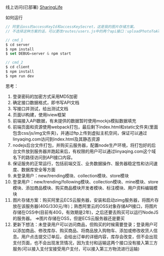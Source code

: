 线上访问(已部署)
[SharingLife](https://www.linyaqing.com)

如何运行
```js
// 阿里云oss的accessKeyId和accessKeySecret，这是我的图片存储方案。
// 不选择这种方案的话，可以更改routes/users.js中的两个api接口：uploadPhotoToAliyun, uploadProductImageToAliyun

// cmd_1
$ cd server
$ npm install
$ set DEBUG=server & npm start

// cmd_2
$ cd client
$ npm install
$ npm run dev
```

思考：
1. 登录密码的加密方式采用MD5加密
2. 确定接口数据格式，即书写API文档
3. 写接口并测试，给出测试文档
4. 页面UI构建，使用iview框架
5. 前端接入API数据，有未提供的数据暂时使用mockjs模拟数据填充
6. 前端页面和资源使用webpack打包，最后剩下index.html和static文件夹(里面包含css/js/img文件夹)，并通过ftp上传到虚拟主机空间，保证可以通过linyaqing.com访问到index.html及其静态资源
7. nodejs后台文件打包，并购买云服务器，配置node生产环境，将打包好的后台文件放到服务器并跑起来后，有权限的用户可以通过linyaqing.com这个域名下的路径访问到API接口内容。
8. 保证服务的正常运行，包括前端交互、业务数据操作、服务器稳定性和访问速度、数据库安全等方面
9. 未登录用户：new/trending模块、collection模块、store模块
10. 登录用户：new/trending/following模块、collection模块、mine模块、store模块、添加商品模块、购买商品模块开发者模块、标注模块、用户资料编辑模块
11. 图片存储方案：购买阿里云ECS云服务器，安装和启动zimg服务器，将图片存放在该服务器(40G/330元/年)；熟悉阿里云的OSS对象存储API接口，将图片存储在OSS中(目前有40G，有效期是2年)，之后还要去购买可以运行NodeJS的服务器。 =>图片存储在OSS，但是ECS云服务器还是要买
12. 更新下想法：未登录用户可以访问商品，但购买的时候需要登录；登录用户可以添加商品、修改库存、购买商品、将商品放入购物车、添加或修改收货人信息。用户点击提交订单后，会给出订单的详细内容，库存会改变，但不会出现支付页面，也不会出现发货情况，因为支付和运输这两个接口没有接入第三方服务(可以接入支付宝接受用户支付，可以接入第三方物流进行运输)
